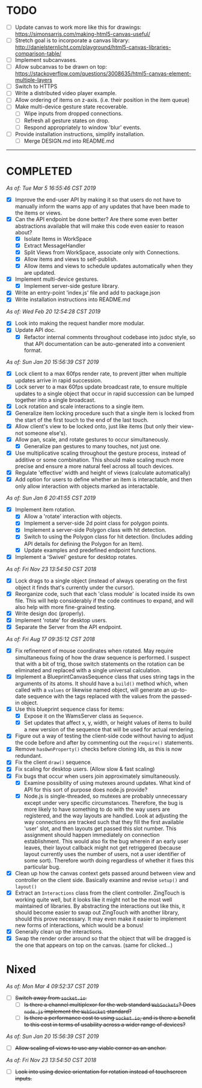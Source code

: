# TODO

- [ ] Update canvas to work more like this for drawings:
  <https://simonsarris.com/making-html5-canvas-useful/>
- [ ] Stretch goal is to incorporate a canvas library:
  <http://danielsternlicht.com/playground/html5-canvas-libraries-comparison-table/>
- [ ] Implement subcanvases.
- [ ] Allow subcanvas to be drawn on top:
  <https://stackoverflow.com/questions/3008635/html5-canvas-element-multiple-layers>
- [ ] Switch to HTTPS
- [ ] Write a distributed video player example.
- [ ] Allow ordering of items on z-axis. (i.e. their position in the item queue)
- [ ] Make multi-device gesture state recoverable.
    + [ ] Wipe inputs from dropped connections.
    + [ ] Refresh all gesture states on drop.
    + [ ] Respond appropriately to window 'blur' events.
- [ ] Provide installation instructions, simplify installation.
    + [ ] Merge DESIGN.md into README.md

---

# COMPLETED

_As of: Tue Mar  5 16:55:46 CST 2019_

- [X] Improve the end-user API by making it so that users do not have to
  manually inform the wams app of any updates that have been made to the items
  or views.
- [X] Can the API endpoint be done better? Are there some even better
  abstractions available that will make this code even easier to reason about?
    + [X] Isolate Items in WorkSpace
    + [X] Extract MessageHandler
    + [X] Split Views from WorkSpace, associate only with Connections.
    + [X] Allow items and views to self-publish.
    + [X] Allow items and views to schedule updates automatically when they are
      updated.
- [X] Implement multi-device gestures.
    + [X] Implement server-side gesture library.
- [X] Write an entry-point 'index.js' file and add to package.json
- [X] Write installation instructions into README.md

_As of: Wed Feb 20 12:54:28 CST 2019_

- [X] Look into making the request handler more modular.
- [X] Update API doc.
    + [X] Refactor internal comments throughout codebase into jsdoc style, so
      that API documentation can be auto-generated into a convenient format.

_As of: Sun Jan 20 15:56:39 CST 2019_

- [X] Lock client to a max 60fps render rate, to prevent jitter when multiple
  updates arrive in rapid succession.
- [X] Lock server to a max 60fps update broadcast rate, to ensure multiple
  updates to a single object that occur in rapid succession can be lumped
  together into a single broadcast.
- [X] Lock rotation and scale interactions to a single item.
- [X] Generalize item locking procedure such that a single item is locked from
  the start of the first touch to the end of the last touch.
- [X] Allow client's view to be locked onto, just like items (but only their
  view- not someone else's).
- [X] Allow pan, scale, and rotate gestures to occur simultaneously.
    + [X] Generalize pan gestures to many touches, not just one.
- [X] Use multiplicative scaling throughout the gesture process, instead of
  additive or some combination. This should make scaling much more precise and
  ensure a more natural feel across all touch devices.
- [X] Regulate 'effective' width and height of views (calculate automatically)
- [X] Add option for users to define whether an item is interactable, and then
  only allow interaction with objects marked as interactable.

_As of: Sun Jan  6 20:41:55 CST 2019_

- [X] Implement item rotation.
    + [X] Allow a 'rotate' interaction with objects.
    + [X] Implement a server-side 2d point class for polygon points.
    + [X] Implement a server-side Polygon class with hit detection.
    + [X] Switch to using the Polygon class for hit detection. (Includes adding
      API details for defining the Polygon for an Item).
    + [X] Update examples and predefined endpoint functions.
- [X] Implement a 'Swivel' gesture for desktop rotates.

_As of: Fri Nov 23 13:54:50 CST 2018_

- [X] Lock drags to a single object (instead of always operating on the first
  object it finds that's currently under the cursor).
- [X] Reorganize code, such that each 'class module' is located inside its own
  file. This will help considerably if the code continues to expand, and will
  also help with more fine-grained testing.
- [X] Write design doc (properly).
- [X] Implement 'rotate' for desktop users.
- [X] Separate the Server from the API endpoint.

_As of: Fri Aug 17 09:35:12 CST 2018_

- [X] Fix refinement of mouse coordinates when rotated.  May require
  simultaneous fixing of how the draw sequence is performed.  I suspect that
  with a bit of trig, those switch statements on the rotation can be eliminated
  and replaced with a single universal calculation.
- [X] Implement a BlueprintCanvasSequence class that uses string tags in the
  arguments of its atoms. It should have a `build()` method which, when called
  with a `values` or likewise named object, will generate an up-to-date sequence
  with the tags replaced with the values from the passed-in object.
- [X] Use this blueprint sequence class for items:
    + [X] Expose it on the WamsServer class as `Sequence`.
    + [X] Set updates that affect x, y, width, or height values of items to
      build a new version of the sequence that will be used for actual
      rendering.
- [X] Figure out a way of testing the client-side code without having to adjust
  the code before and after by commenting out the `require()` statements.
- [X] Remove `hasOwnProperty()` checks before cloning Ids, as this is now
  redundant.
- [X] Fix the client `draw()` sequence.
- [X] Fix scaling for desktop users. (Allow slow & fast scaling)
- [X] Fix bugs that occur when users join approximately simultaneously.
    + [X] Examine possibility of using mutexes around updates. What kind of API
      for this sort of purpose does node.js provide?
    + [X] Node.js is single-threaded, so mutexes are probably unnecessary except
      under very specific circumstances. Therefore, the bug is more likely to
      have something to do with the way users are registered, and the way
      layouts are handled. Look at adjusting the way connections are tracked
      such that they fill the first available 'user' slot, and then layouts get
      passed this slot number. This assignment should happen immediately on
      connection establishment.  This would also fix the bug wherein if an early
      user leaves, their layout callback might not get retriggered (because
      layout currently uses the number of users, not a user identifier of some
      sort). Therefore worth doing regardless of whether it fixes this
      particular bug.
- [X] Clean up how the canvas context gets passed around between view and
  controller on the client side. Basically examine and revise `setup()` and
  `layout()`
- [X] Extract an `Interactions` class from the client controller. ZingTouch is
  working quite well, but it looks like it might not be the most well maintained
  of libraries. By abstracting the interactions out like this, it should become
  easier to swap out ZingTouch with another library, should this prove
  necessary. It may even make it easier to implement new forms of interactions,
  which would be a bonus!
- [X] Generally clean up the interactions.
- [X] Swap the render order around so that the object that will be dragged is
  the one that appears on top on the canvas. (same for clicked...)

# Nixed

_As of: Mon Mar  4 09:52:37 CST 2019_

- [ ] ~~Switch away from `socket.io`.~~ 
    + [ ] ~~Is there a channel multiplexor for the web standard `WebSockets`?
      Does `node.js` implement the `WebSocket` standard?~~
    + [ ] ~~Is there a performance cost to using `socket.io`, and is there a
      benefit to this cost in terms of usability across a wider range of
      devices?~~

_As of: Sun Jan 20 15:56:39 CST 2019_

- [ ] ~~Allow scaling of views to use any viable corner as an anchor.~~

_As of: Fri Nov 23 13:54:50 CST 2018_

- [ ] ~~Look into using device orientation for rotation instead of touchscreen
      inputs.~~

